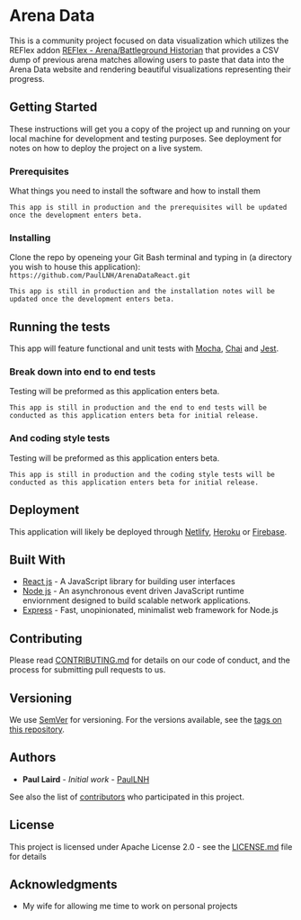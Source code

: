 # Arena Data

This is a community project focused on data visualization which utilizes the REFlex addon [REFlex - Arena/Battleground Historian](https://wow.curseforge.com/projects/reflex-battleground-historian) that provides a CSV dump of previous arena matches allowing users to paste that data into the Arena Data website and rendering beautiful visualizations representing their progress.

## Getting Started

These instructions will get you a copy of the project up and running on your local machine for development and testing purposes. See deployment for notes on how to deploy the project on a live system.

### Prerequisites

What things you need to install the software and how to install them

```
This app is still in production and the prerequisites will be updated once the development enters beta.
```

### Installing

Clone the repo by openeing your Git Bash terminal and typing in (a directory you wish to house this application): `https://github.com/PaulLNH/ArenaDataReact.git`

```
This app is still in production and the installation notes will be updated once the development enters beta.
```

## Running the tests

This app will feature functional and unit tests with [Mocha](https://mochajs.org/), [Chai](https://www.chaijs.com/) and [Jest](https://jestjs.io/).

### Break down into end to end tests

Testing will be preformed as this application enters beta.

```
This app is still in production and the end to end tests will be conducted as this application enters beta for initial release.
```

### And coding style tests

Testing will be preformed as this application enters beta.

```
This app is still in production and the coding style tests will be conducted as this application enters beta for initial release.
```

## Deployment

This application will likely be deployed through [Netlify](https://www.netlify.com/), [Heroku](http://herokuapp.com) or [Firebase](https://firebase.google.com/docs/hosting/deploying).

## Built With

* [React js](https://reactjs.org/) - A JavaScript library for building user interfaces
* [Node js](https://nodejs.org/en/) - An asynchronous event driven JavaScript runtime enviornment designed to build scalable network applications.
* [Express](https://rometools.github.io/rome/) - Fast, unopinionated, minimalist web framework for Node.js

## Contributing

Please read [CONTRIBUTING.md](https://gist.github.com/PaulLNH/f66c363cf5e6014e0a9aa1641a6a0f02) for details on our code of conduct, and the process for submitting pull requests to us.

## Versioning

We use [SemVer](http://semver.org/) for versioning. For the versions available, see the [tags on this repository](https://github.com/PaulLNH/ArenaData/tags).

## Authors

* **Paul Laird** - *Initial work* - [PaulLNH](https://github.com/PaulLNH)

See also the list of [contributors](https://github.com/PaulLNH/ArenaData/contributors) who participated in this project.

## License

This project is licensed under Apache License 2.0 - see the [LICENSE.md](https://github.com/PaulLNH/ArenaDataReact/blob/master/LICENSE.md) file for details

## Acknowledgments

* My wife for allowing me time to work on personal projects